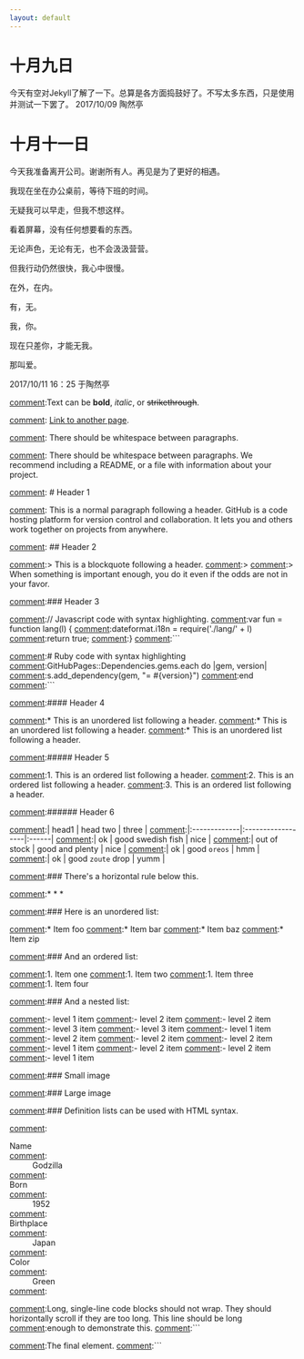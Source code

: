 ```yaml
---
layout: default
---
```

# [](#header-1)十月九日
今天有空对Jekyll了解了一下。总算是各方面捣鼓好了。不写太多东西，只是使用并测试一下罢了。
2017/10/09 陶然亭
# [](#header-1)十月十一日
今天我准备离开公司。谢谢所有人。再见是为了更好的相遇。

我现在坐在办公桌前，等待下班的时间。

无疑我可以早走，但我不想这样。

看着屏幕，没有任何想要看的东西。

无论声色，无论有无，也不会汲汲营营。

但我行动仍然很快，我心中很慢。

在外，在内。

有，无。

我，你。

现在只差你，才能无我。

那叫爱。

2017/10/11 16：25 于陶然亭







































[comment]: <> (This is a comment, it will not be included)
[comment]:Text can be **bold**, _italic_, or ~~strikethrough~~.

[comment]: [Link to another page](another-page).

[comment]: There should be whitespace between paragraphs.

[comment]: There should be whitespace between paragraphs. We recommend including a README, or a file with information about your project.

[comment]: # [](#header-1)Header 1

[comment]: This is a normal paragraph following a header. GitHub is a code hosting platform for version control and collaboration. It lets you and others work together on projects from anywhere.

[comment]: ## [](#header-2)Header 2

[comment]:> This is a blockquote following a header.
[comment]:>
[comment]:> When something is important enough, you do it even if the odds are not in your favor.

[comment]:### [](#header-3)Header 3

[comment]:```js
[comment]:// Javascript code with syntax highlighting.
[comment]:var fun = function lang(l) {
  [comment]:dateformat.i18n = require('./lang/' + l)
  [comment]:return true;
[comment]:}
[comment]:```

[comment]:```ruby
[comment]:# Ruby code with syntax highlighting
[comment]:GitHubPages::Dependencies.gems.each do |gem, version|
  [comment]:s.add_dependency(gem, "= #{version}")
[comment]:end
[comment]:```

[comment]:#### [](#header-4)Header 4

[comment]:*   This is an unordered list following a header.
[comment]:*   This is an unordered list following a header.
[comment]:*   This is an unordered list following a header.

[comment]:##### [](#header-5)Header 5

[comment]:1.  This is an ordered list following a header.
[comment]:2.  This is an ordered list following a header.
[comment]:3.  This is an ordered list following a header.

[comment]:###### [](#header-6)Header 6

[comment]:| head1        | head two          | three |
[comment]:|:-------------|:------------------|:------|
[comment]:| ok           | good swedish fish | nice  |
[comment]:| out of stock | good and plenty   | nice  |
[comment]:| ok           | good `oreos`      | hmm   |
[comment]:| ok           | good `zoute` drop | yumm  |

[comment]:### There's a horizontal rule below this.

[comment]:* * *

[comment]:### Here is an unordered list:

[comment]:*   Item foo
[comment]:*   Item bar
[comment]:*   Item baz
[comment]:*   Item zip

[comment]:### And an ordered list:

[comment]:1.  Item one
[comment]:1.  Item two
[comment]:1.  Item three
[comment]:1.  Item four

[comment]:### And a nested list:

[comment]:- level 1 item
  [comment]:- level 2 item
  [comment]:- level 2 item
    [comment]:- level 3 item
    [comment]:- level 3 item
[comment]:- level 1 item
  [comment]:- level 2 item
  [comment]:- level 2 item
  [comment]:- level 2 item
[comment]:- level 1 item
  [comment]:- level 2 item
  [comment]:- level 2 item
[comment]:- level 1 item

[comment]:### Small image

[comment]:![](https://assets-cdn.github.com/images/icons/emoji/octocat.png)

[comment]:### Large image

[comment]:![](https://guides.github.com/activities/hello-world/branching.png)


[comment]:### Definition lists can be used with HTML syntax.

[comment]:<dl>
[comment]:<dt>Name</dt>
[comment]:<dd>Godzilla</dd>
[comment]:<dt>Born</dt>
[comment]:<dd>1952</dd>
[comment]:<dt>Birthplace</dt>
[comment]:<dd>Japan</dd>
[comment]:<dt>Color</dt>
[comment]:<dd>Green</dd>
[comment]:</dl>

[comment]:```
[comment]:Long, single-line code blocks should not wrap. They should horizontally scroll if they are too long. This line should be long [comment]:enough to demonstrate this.
[comment]:```

[comment]:```
[comment]:The final element.
[comment]:```




